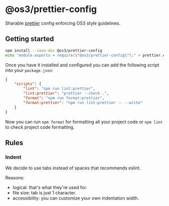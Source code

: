 # @os3/prettier-config

Sharable [prettier](https://prettier.io/) config enforcing OS3 style guidelines.

## Getting started

```bash
npm install --save-dev @os3/prettier-config
echo "module.exports = require(\"@os3/prettier-config\");" > prettier.config.cjs
```

Once you have it installed and configured you can add the following script into your `package.json`:

```json
{
	"scripts": {
		"lint": "npm run lint:prettier",
		"lint:prettier": "prettier --check .",
		"format": "npm run format:prettier",
		"format:prettier": "npm run lint:prettier -- --write"
	}
}
```

Now you can run `npm format` for formatting all your project code or `npm lint` to check project code formatting.

## Rules

### Indent

We decide to use tabs instead of spaces that recommends eslint.

Reasons:

- logical: that's what they're used for.
- file size: tab is just 1 character.
- accessibility: you can customize your own indentation width.

